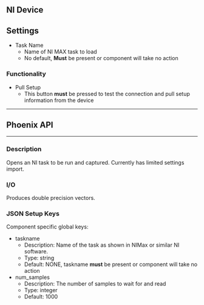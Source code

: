## NI Device
## Settings
- Task Name
  - Name of NI MAX task to load
  - No default, **Must** be present or component will take no action

### Functionality
- Pull Setup
  - This button **must** be pressed to test the connection and pull setup information from the device
___
## Phoenix API
___
### Description

Opens an NI task to be run and captured. Currently has limited settings import.

### I/O

Produces double precision vectors.

### JSON Setup Keys

Component specific global keys:
- taskname
  - Description: Name of the task as shown in NIMax or similar NI software.
  - Type: string
  - Default: NONE, taskname **must** be present or component will take no action
- num_samples
  - Description: The number of samples to wait for and read
  - Type: integer
  - Default: 1000
